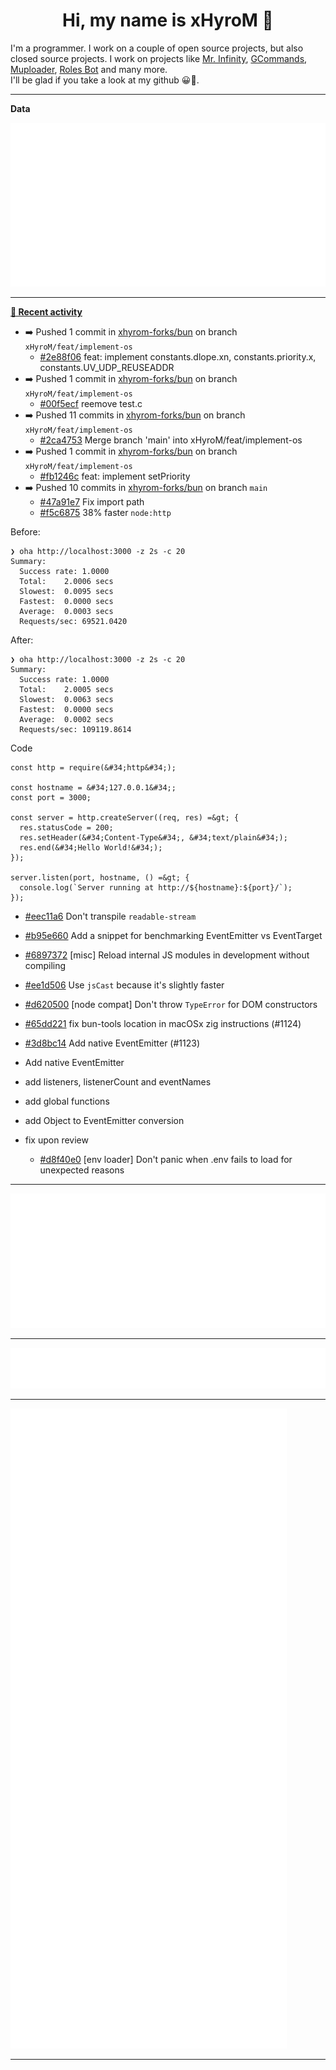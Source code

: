 <p align="center">
    <!-- <img src="https://avatars.githubusercontent.com/u/56601352" width="192" alt="hyro's pfp" /> -->
    <h1 align="center">Hi, my name is xHyroM 👋</h1>
</p>

I'm a programmer. I work on a couple of open source projects, but also closed source projects. I work on projects like [Mr. Infinity](https://discord.com/oauth2/authorize?client_id=720321585625694239&scope=bot%20applications.commands&permissions=8&redirect_uri=https://blobs.gq/imanager&prompt=consent&response_type=code), [GCommands](https://github.com/Garlic-Team/GCommands), [Muploader](https://github.com/xHyroM/Muploader), [Roles Bot](https://github.com/xHyroM/roles-bot) and many more.  
I'll be glad if you take a look at my github 😀👀.

___
**Data**

<img src="https://github.com/xHyroM/xHyroM/blob/master/.cache/base.svg">

___

**[📰 Recent activity](https://github.com/xHyroM)**
* ➡️ Pushed 1 commit in [xhyrom-forks/bun](https://github.com/xhyrom-forks/bun) on branch `xHyroM/feat/implement-os`
  * [#2e88f06](https://github.com/xhyrom-forks/bun/commit/2e88f06) feat: implement constants.dlope.xn, constants.priority.x, constants.UV_UDP_REUSEADDR
* ➡️ Pushed 1 commit in [xhyrom-forks/bun](https://github.com/xhyrom-forks/bun) on branch `xHyroM/feat/implement-os`
  * [#00f5ecf](https://github.com/xhyrom-forks/bun/commit/00f5ecf) reemove test.c
* ➡️ Pushed 11 commits in [xhyrom-forks/bun](https://github.com/xhyrom-forks/bun) on branch `xHyroM/feat/implement-os`
  * [#2ca4753](https://github.com/xhyrom-forks/bun/commit/2ca4753) Merge branch &#39;main&#39; into xHyroM/feat/implement-os
* ➡️ Pushed 1 commit in [xhyrom-forks/bun](https://github.com/xhyrom-forks/bun) on branch `xHyroM/feat/implement-os`
  * [#fb1246c](https://github.com/xhyrom-forks/bun/commit/fb1246c) feat: implement setPriority
* ➡️ Pushed 10 commits in [xhyrom-forks/bun](https://github.com/xhyrom-forks/bun) on branch `main`
  * [#47a91e7](https://github.com/xhyrom-forks/bun/commit/47a91e7) Fix import path
  * [#f5c6875](https://github.com/xhyrom-forks/bun/commit/f5c6875) 38% faster `node:http`

Before:
```fish
❯ oha http://localhost:3000 -z 2s -c 20
Summary:
  Success rate:	1.0000
  Total:	2.0006 secs
  Slowest:	0.0095 secs
  Fastest:	0.0000 secs
  Average:	0.0003 secs
  Requests/sec:	69521.0420
```

After:
```
❯ oha http://localhost:3000 -z 2s -c 20
Summary:
  Success rate:	1.0000
  Total:	2.0005 secs
  Slowest:	0.0063 secs
  Fastest:	0.0000 secs
  Average:	0.0002 secs
  Requests/sec:	109119.8614
```

Code

```
const http = require(&#34;http&#34;);

const hostname = &#34;127.0.0.1&#34;;
const port = 3000;

const server = http.createServer((req, res) =&gt; {
  res.statusCode = 200;
  res.setHeader(&#34;Content-Type&#34;, &#34;text/plain&#34;);
  res.end(&#34;Hello World!&#34;);
});

server.listen(port, hostname, () =&gt; {
  console.log(`Server running at http://${hostname}:${port}/`);
});
```
  * [#eec11a6](https://github.com/xhyrom-forks/bun/commit/eec11a6) Don&#39;t transpile `readable-stream`
  * [#b95e660](https://github.com/xhyrom-forks/bun/commit/b95e660) Add a snippet for benchmarking EventEmitter vs EventTarget
  * [#6897372](https://github.com/xhyrom-forks/bun/commit/6897372) [misc] Reload internal JS modules in development without compiling
  * [#ee1d506](https://github.com/xhyrom-forks/bun/commit/ee1d506) Use `jsCast` because it&#39;s slightly faster
  * [#d620500](https://github.com/xhyrom-forks/bun/commit/d620500) [node compat] Don&#39;t throw `TypeError` for DOM constructors
  * [#65dd221](https://github.com/xhyrom-forks/bun/commit/65dd221) fix bun-tools location in macOSx zig instructions (#1124)
  * [#3d8bc14](https://github.com/xhyrom-forks/bun/commit/3d8bc14) Add native EventEmitter (#1123)

* Add native EventEmitter

* add listeners, listenerCount and eventNames

* add global functions

* add Object to EventEmitter conversion

* fix upon review
  * [#d8f40e0](https://github.com/xhyrom-forks/bun/commit/d8f40e0) [env loader] Don&#39;t panic when .env fails to load for unexpected reasons


___

<img src="https://github.com/xHyroM/xHyroM/blob/master/.cache/isocalendar.svg">

___

<img src="https://github.com/xHyroM/xHyroM/blob/master/.cache/languages.svg">

___

<img src="https://github.com/xHyroM/xHyroM/blob/master/.cache/achievements.svg">

___
